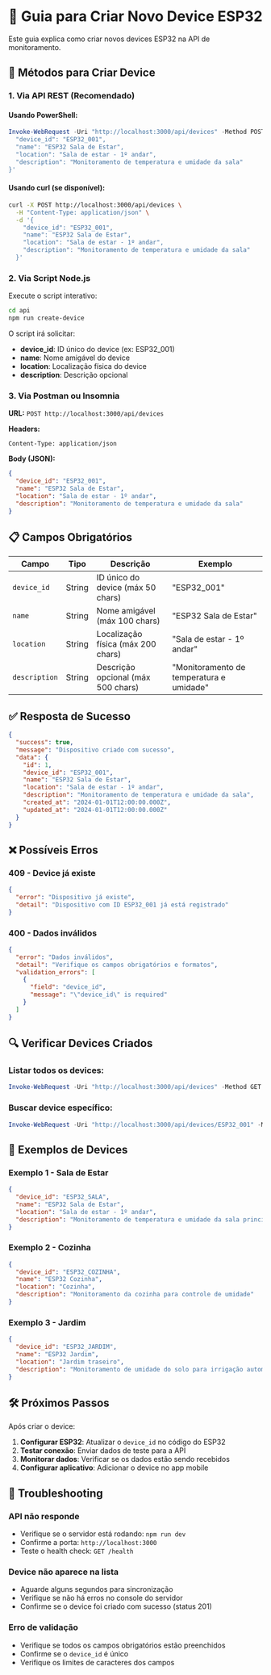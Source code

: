 # 📱 Guia para Criar Novo Device ESP32

Este guia explica como criar novos devices ESP32 na API de monitoramento.

## 🚀 Métodos para Criar Device

### 1. Via API REST (Recomendado)

#### Usando PowerShell:
```powershell
Invoke-WebRequest -Uri "http://localhost:3000/api/devices" -Method POST -Headers @{"Content-Type"="application/json"} -Body '{
  "device_id": "ESP32_001",
  "name": "ESP32 Sala de Estar",
  "location": "Sala de estar - 1º andar",
  "description": "Monitoramento de temperatura e umidade da sala"
}'
```

#### Usando curl (se disponível):
```bash
curl -X POST http://localhost:3000/api/devices \
  -H "Content-Type: application/json" \
  -d '{
    "device_id": "ESP32_001",
    "name": "ESP32 Sala de Estar",
    "location": "Sala de estar - 1º andar",
    "description": "Monitoramento de temperatura e umidade da sala"
  }'
```

### 2. Via Script Node.js

Execute o script interativo:
```bash
cd api
npm run create-device
```

O script irá solicitar:
- **device_id**: ID único do device (ex: ESP32_001)
- **name**: Nome amigável do device
- **location**: Localização física do device
- **description**: Descrição opcional

### 3. Via Postman ou Insomnia

**URL:** `POST http://localhost:3000/api/devices`

**Headers:**
```
Content-Type: application/json
```

**Body (JSON):**
```json
{
  "device_id": "ESP32_001",
  "name": "ESP32 Sala de Estar",
  "location": "Sala de estar - 1º andar",
  "description": "Monitoramento de temperatura e umidade da sala"
}
```

## 📋 Campos Obrigatórios

| Campo | Tipo | Descrição | Exemplo |
|-------|------|-----------|---------|
| `device_id` | String | ID único do device (máx 50 chars) | "ESP32_001" |
| `name` | String | Nome amigável (máx 100 chars) | "ESP32 Sala de Estar" |
| `location` | String | Localização física (máx 200 chars) | "Sala de estar - 1º andar" |
| `description` | String | Descrição opcional (máx 500 chars) | "Monitoramento de temperatura e umidade" |

## ✅ Resposta de Sucesso

```json
{
  "success": true,
  "message": "Dispositivo criado com sucesso",
  "data": {
    "id": 1,
    "device_id": "ESP32_001",
    "name": "ESP32 Sala de Estar",
    "location": "Sala de estar - 1º andar",
    "description": "Monitoramento de temperatura e umidade da sala",
    "created_at": "2024-01-01T12:00:00.000Z",
    "updated_at": "2024-01-01T12:00:00.000Z"
  }
}
```

## ❌ Possíveis Erros

### 409 - Device já existe
```json
{
  "error": "Dispositivo já existe",
  "detail": "Dispositivo com ID ESP32_001 já está registrado"
}
```

### 400 - Dados inválidos
```json
{
  "error": "Dados inválidos",
  "detail": "Verifique os campos obrigatórios e formatos",
  "validation_errors": [
    {
      "field": "device_id",
      "message": "\"device_id\" is required"
    }
  ]
}
```

## 🔍 Verificar Devices Criados

### Listar todos os devices:
```powershell
Invoke-WebRequest -Uri "http://localhost:3000/api/devices" -Method GET
```

### Buscar device específico:
```powershell
Invoke-WebRequest -Uri "http://localhost:3000/api/devices/ESP32_001" -Method GET
```

## 📝 Exemplos de Devices

### Exemplo 1 - Sala de Estar
```json
{
  "device_id": "ESP32_SALA",
  "name": "ESP32 Sala de Estar",
  "location": "Sala de estar - 1º andar",
  "description": "Monitoramento de temperatura e umidade da sala principal"
}
```

### Exemplo 2 - Cozinha
```json
{
  "device_id": "ESP32_COZINHA",
  "name": "ESP32 Cozinha",
  "location": "Cozinha",
  "description": "Monitoramento da cozinha para controle de umidade"
}
```

### Exemplo 3 - Jardim
```json
{
  "device_id": "ESP32_JARDIM",
  "name": "ESP32 Jardim",
  "location": "Jardim traseiro",
  "description": "Monitoramento de umidade do solo para irrigação automática"
}
```

## 🛠️ Próximos Passos

Após criar o device:

1. **Configurar ESP32**: Atualizar o `device_id` no código do ESP32
2. **Testar conexão**: Enviar dados de teste para a API
3. **Monitorar dados**: Verificar se os dados estão sendo recebidos
4. **Configurar aplicativo**: Adicionar o device no app mobile

## 🔧 Troubleshooting

### API não responde
- Verifique se o servidor está rodando: `npm run dev`
- Confirme a porta: `http://localhost:3000`
- Teste o health check: `GET /health`

### Device não aparece na lista
- Aguarde alguns segundos para sincronização
- Verifique se não há erros no console do servidor
- Confirme se o device foi criado com sucesso (status 201)

### Erro de validação
- Verifique se todos os campos obrigatórios estão preenchidos
- Confirme se o `device_id` é único
- Verifique os limites de caracteres dos campos 